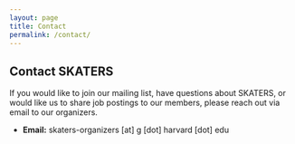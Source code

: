 ```yaml
---
layout: page
title: Contact
permalink: /contact/
---
```


## Contact SKATERS

If you would like to join our mailing list, have questions about SKATERS, or would like us to share job postings to our members, please reach out via email to our organizers.

- **Email:** skaters-organizers [at] g [dot] harvard [dot] edu  
